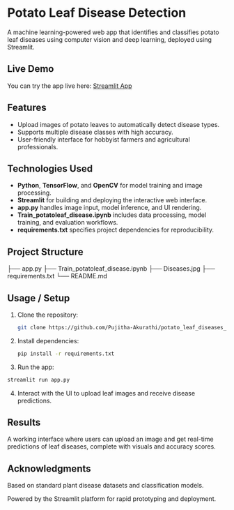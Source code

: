 # Potato Leaf Disease Detection

A machine learning-powered web app that identifies and classifies potato leaf diseases using computer vision and deep learning, deployed using Streamlit.

##  Live Demo
You can try the app live here: [Streamlit App](https://potatoleafdiseasesdetection-d9ugwtzekffawhnkurqkfj.streamlit.app/)

## Features
- Upload images of potato leaves to automatically detect disease types.
- Supports multiple disease classes with high accuracy.
- User-friendly interface for hobbyist farmers and agricultural professionals.

## Technologies Used
- **Python**, **TensorFlow**, and **OpenCV** for model training and image processing.
- **Streamlit** for building and deploying the interactive web interface.
- **app.py** handles image input, model inference, and UI rendering.
- **Train_potatoleaf_disease.ipynb** includes data processing, model training, and evaluation workflows.
- **requirements.txt** specifies project dependencies for reproducibility.

## Project Structure
├── app.py
├── Train_potatoleaf_disease.ipynb
├── Diseases.jpg
├── requirements.txt
└── README.md

## Usage / Setup
1. Clone the repository:
   ```bash
   git clone https://github.com/Pujitha-Akurathi/potato_leaf_diseases_detection.git

2. Install dependencies:
   ```bash
   pip install -r requirements.txt

3. Run the app:
  ```bash
  streamlit run app.py
```
4. Interact with the UI to upload leaf images and receive disease predictions.

## Results
A working interface where users can upload an image and get real-time predictions of leaf diseases, complete with visuals and accuracy scores.

## Acknowledgments
Based on standard plant disease datasets and classification models.

Powered by the Streamlit platform for rapid prototyping and deployment.
